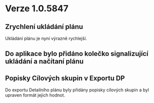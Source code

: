 # Verze 1.0.5847

## Zrychlení ukládání plánu
Ukládání plánu je nyní výrazně rychlejší.

## Do aplikace bylo přidáno kolečko signalizující ukládání a načítaní plánu 

## Popisky Cílových skupin v Exportu DP
Do exportu Detailního plánu byly přidány popisky cílových skupin a byl upraven formát jejich hodnot.
